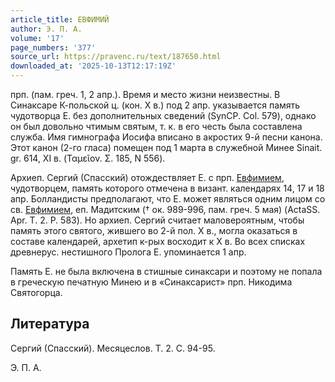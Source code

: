 ```yaml
---
article_title: ЕВФИМИЙ
author: Э. П. А.
volume: '17'
page_numbers: '377'
source_url: https://pravenc.ru/text/187650.html
downloaded_at: '2025-10-13T12:17:19Z'
---
```


прп. (пам. греч. 1, 2 апр.). Время и место жизни неизвестны. В Синаксаре К-польской ц. (кон. Х в.) под 2 апр. указывается память чудотворца Е. без дополнительных сведений (SynCP. Col. 579), однако он был довольно чтимым святым, т. к. в его честь была составлена служба. Имя гимнографа Иосифа вписано в акростих 9-й песни канона. Этот канон (2-го гласа) помещен под 1 марта в служебной Минее Sinait. gr. 614, XI в. (Ταμεῖον. Σ. 185, N 556).

Архиеп. Сергий (Спасский) отождествляет Е. с прп. [Евфимием](https://pravenc.ru/text/Евфимий.html), чудотворцем, память которого отмечена в визант. календарях 14, 17 и 18 апр. Болландисты предполагают, что Е. может являться одним лицом со св. [Евфимием](https://pravenc.ru/text/Евфимий.html), еп. Мадитским († ок. 989-996, пам. греч. 5 мая) (ActaSS. Apr. T. 2. P. 583). Но архиеп. Сергий считает маловероятным, чтобы память этого святого, жившего во 2-й пол. X в., могла оказаться в составе календарей, архетип к-рых восходит к Х в. Во всех списках древнерус. нестишного Пролога Е. упоминается 1 апр.

Память Е. не была включена в стишные синаксари и поэтому не попала в греческую печатную Минею и в «Синаксарист» прп. Никодима Святогорца.

## Литература

Сергий (Спасский). Месяцеслов. Т. 2. С. 94-95.

Э. П. А.

